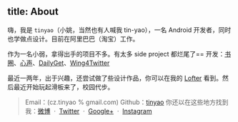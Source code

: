 title: About
---

嗨，我是 `tinyao`（小姚，当然也有人喊我 tin-yao），一名 Android 开发者，同时也学做点设计。目前在阿里巴巴（淘宝）工作。

作为一名小弱，拿得出手的项目不多。有太多 side project 都烂尾了==
开发：[书圈](http://bookcircle.github.com)、[心声](http://xinsheng.im)、[DailyGet](http://zico.im/dailyget)、[Wing4Twitter](http://zico.im/wing)

最近一两年，出于兴趣，还尝试做了些设计作品，你可以在我的 [Lofter](http://tinyao.lofter.com) 看到。然后最近开始玩起滑板来了，校园代步。

> Email：(cz.tinyao % gmail.com)
> Github：[tinyao](http://github.com/tinyao)
> 你还以在这些地方找到我：[微博](http://weibo.com/yaochz) &nbsp;·&nbsp; [Twitter](https://twitter.com/tinyao_cz) &nbsp;·&nbsp; [Google+](https://plus.google.com/103381302231555258760) &nbsp;·&nbsp; [Instagram](http://instagram.com/tinyao)